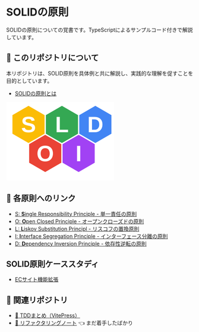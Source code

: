 # SOLIDの原則
SOLIDの原則についての覚書です。TypeScriptによるサンプルコード付きで解説しています。 
## 📘 このリポジトリについて
本リポジトリは、SOLID原則を具体例と共に解説し、実践的な理解を促すことを目的としています。

- [SOLIDの原則とは](solid-principles.md)

<img src="docs/public/images/solid.svg" alt="SOLIDの図" style="width: 290px; height: 210px; margin:auto;"/>

## 📑 各原則へのリンク

- [S: **S**ingle Responsibility Principle - 単一責任の原則](docs/single-responsibility-principle.md)
- [O: **O**pen Closed Principle - オープンクローズドの原則](docs/open-closed-principle.md)
- [L: **L**iskov Substitution Principl - リスコフの置換原則](docs/liskov-substitution-principle.md)
- [I: **I**nterface Segregation Principle - インターフェース分離の原則](docs/interface-segregation-principle.md)
- [D: **D**ependency Inversion Principle - 依存性逆転の原則](docs/dependency-inversion-principle.md)

## SOLID原則ケーススタディ

- [ECサイト機能拡張](docs/practical-case-studies.md)

## 🔗 関連リポジトリ

- [📘 TDDまとめ（VitePress）](https://shuji-bonji.github.io/Notes-on-Test-Driven-Development/)
- [🔧 リファクタリングノート](https://github.com/shuji-bonji/Notes-on-Refactoring) 👈 まだ着手したばかり